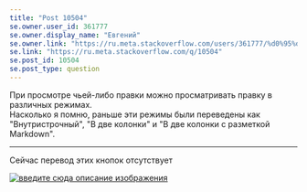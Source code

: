 ```yaml
---
title: "Post 10504"
se.owner.user_id: 361777
se.owner.display_name: "Евгений"
se.owner.link: "https://ru.meta.stackoverflow.com/users/361777/%d0%95%d0%b2%d0%b3%d0%b5%d0%bd%d0%b8%d0%b9"
se.link: "https://ru.meta.stackoverflow.com/q/10504"
se.post_id: 10504
se.post_type: question
---
```

<p>При просмотре чьей-либо правки можно просматривать правку в различных режимах.<br>
Насколько я помню, раньше эти режимы были переведены как "Внутристрочный", "В две колонки" и "В две колонки с разметкой Markdown".</p>

<hr>

<p>Сейчас перевод этих кнопок отсутствует</p>

<p><a href="https://i.stack.imgur.com/dBkSs.png" rel="nofollow noreferrer"><img src="https://i.stack.imgur.com/dBkSs.png" alt="введите сюда описание изображения"></a></p>
